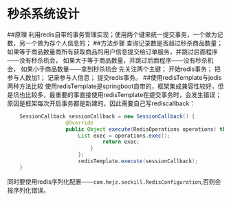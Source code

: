 # 秒杀系统设计
##原理
利用redis自带的事务管理实现；使用两个键来统一提交事务，一个做为记数，另一个做为存个人信息的；
##方法步骤
查询记录数是否超过秒杀商品数量；
如果等于商品数量商所有获取商品的用户信息提交给订单服务，并跳过后面程序——没有秒杀机会，
如果大于等于商品数量，并跳过后面程序——没有秒杀机会，
如果小于商品数量——拿到秒杀机会
先关注两个主键；
开始redis事务；
把参与人数加1；
记录参与人信息；
提交redis事务。
##使用redisTemplate与jedis两种方法比较
使用redisTemplate是springboot自带的，框架集成兼容性较好，但是坑也比较多，最重要的事直接使用redisTemplate在提交事务时，会发生错误；
原因是框架每次开启事务都是新建的，因此需要自己写rediscallback：
```java
    SessionCallback sessionCallback = new SessionCallback() {
                   @Override
                   public Object execute(RedisOperations operations) throws DataAccessException {
                       List exec = operations.exec();
                               return exec;
                           }
                       };
                       redisTemplate.execute(sessionCallback);
    }
```
同时要使用redis序列化配置——`com.hejz.seckill.RedisConfiguration`,否则会报序列化错误。